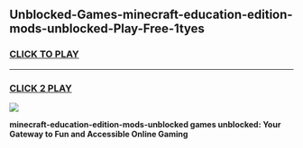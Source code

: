 
## Unblocked-Games-minecraft-education-edition-mods-unblocked-Play-Free-1tyes
<h3>
<a href="https://premium76.site?title=minecraft-education-edition-mods-unblocked&ref=23A">CLICK TO PLAY</a></h3>
<hr>

<h3>
<a href="https://premium76.site?title=minecraft-education-edition-mods-unblocked&ref=23A">CLICK 2 PLAY</a>
  
</h3>

<a href="https://premium76.site?title=minecraft-education-edition-mods-unblocked&ref=23A"><img src="https://clearcache.store/games.png"></a>


**minecraft-education-edition-mods-unblocked games unblocked: Your Gateway to Fun and Accessible Online Gaming**

